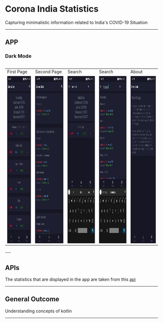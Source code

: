 # Corona India Statistics
Capturing minimalistic information related to India's COVID-19 Situation 

---

## APP
### Dark Mode
<div style="overflow-x:auto;">
    <table>
    <tr>
        <td>First Page</td>
        <td>Second Page</td>
        <td>Search</td>
        <td>Search</td>
        <td>About</td>
    </tr>
    <tr>
        <td><img src="Images/1.jpg" width=394 height=550></td>
        <td><img src="Images/2.jpg" width=394 height=550></td>
        <td><img src="Images/3.jpg" width=394 height=550></td>
        <td><img src="Images/4.jpg" width=394 height=550></td>
        <td><img src="Images/5.jpg" width=394 height=550></td>
    </tr>
    </table>
</div>
---

## APIs  
The statistics that are displayed in the app are taken from this [api](https://api.covid19india.org/data.json)  

---

## General Outcome  
Understanding concepts of kotlin

---